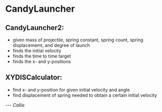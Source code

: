# CandyLauncher

## CandyLauncher2:
- given mass of projectile, spring constant, spring count, spring displacememt, and degree of launch
- finds the initial velocity
- finds the time to time target
- finds the x- and y-positions

## XYDISCalculator:
- find x- and y-position for given initial velocity and angle
- find displacement of spring needed to obtain a certain initial velocity

--- *Callie*
